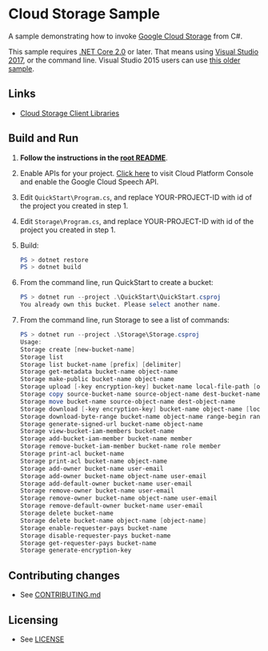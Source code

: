 # Cloud Storage Sample

A sample demonstrating how to invoke [Google Cloud Storage](
https://cloud.google.com/storage/docs/) from C#.

This sample requires [.NET Core 2.0](
    https://www.microsoft.com/net/core) or later.  That means using
[Visual Studio 2017](
    https://www.visualstudio.com/), or the command line.  Visual Studio 2015 users
can use [this older sample](
    https://github.com/GoogleCloudPlatform/dotnet-docs-samples/tree/vs2015/storage/api).

## Links

- [Cloud Storage Client Libraries](https://cloud.google.com/storage/docs/reference/libraries#client-libraries-install-csharp)

## Build and Run

1.  **Follow the instructions in the [root README](../../README.md)**.

4.  Enable APIs for your project.
    [Click here](https://console.cloud.google.com/flows/enableapi?apiid=storage_api&showconfirmation=true)
    to visit Cloud Platform Console and enable the Google Cloud Speech API.

7.  Edit `QuickStart\Program.cs`, and replace YOUR-PROJECT-ID with id
    of the project you created in step 1.

7.  Edit `Storage\Program.cs`, and replace YOUR-PROJECT-ID with id
    of the project you created in step 1.

8.  Build:

    ```ps1
    PS > dotnet restore
    PS > dotnet build
    ```

9.  From the command line, run QuickStart to create a bucket:

    ```ps1
    PS > dotnet run --project .\QuickStart\QuickStart.csproj
    You already own this bucket. Please select another name.
    ```

10. From the command line, run Storage to see a list of commands:
    
    ```ps1
    PS > dotnet run --project .\Storage\Storage.csproj
    Usage:
    Storage create [new-bucket-name]
    Storage list
    Storage list bucket-name [prefix] [delimiter]
    Storage get-metadata bucket-name object-name
    Storage make-public bucket-name object-name
    Storage upload [-key encryption-key] bucket-name local-file-path [object-name]
    Storage copy source-bucket-name source-object-name dest-bucket-name dest-object-name
    Storage move bucket-name source-object-name dest-object-name
    Storage download [-key encryption-key] bucket-name object-name [local-file-path]
    Storage download-byte-range bucket-name object-name range-begin range-end [local-file-path]
    Storage generate-signed-url bucket-name object-name
    Storage view-bucket-iam-members bucket-name
    Storage add-bucket-iam-member bucket-name member
    Storage remove-bucket-iam-member bucket-name role member
    Storage print-acl bucket-name
    Storage print-acl bucket-name object-name
    Storage add-owner bucket-name user-email
    Storage add-owner bucket-name object-name user-email
    Storage add-default-owner bucket-name user-email
    Storage remove-owner bucket-name user-email
    Storage remove-owner bucket-name object-name user-email
    Storage remove-default-owner bucket-name user-email
    Storage delete bucket-name
    Storage delete bucket-name object-name [object-name]
    Storage enable-requester-pays bucket-name
    Storage disable-requester-pays bucket-name
    Storage get-requester-pays bucket-name
    Storage generate-encryption-key
    ```

## Contributing changes

* See [CONTRIBUTING.md](../../CONTRIBUTING.md)

## Licensing

* See [LICENSE](../../LICENSE)
